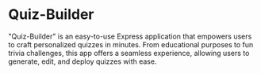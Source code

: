 # Quiz-Builder

"Quiz-Builder" is an easy-to-use Express application that empowers users to craft personalized quizzes in minutes. From educational purposes to fun trivia challenges, this app offers a seamless experience, allowing users to generate, edit, and deploy quizzes with ease.